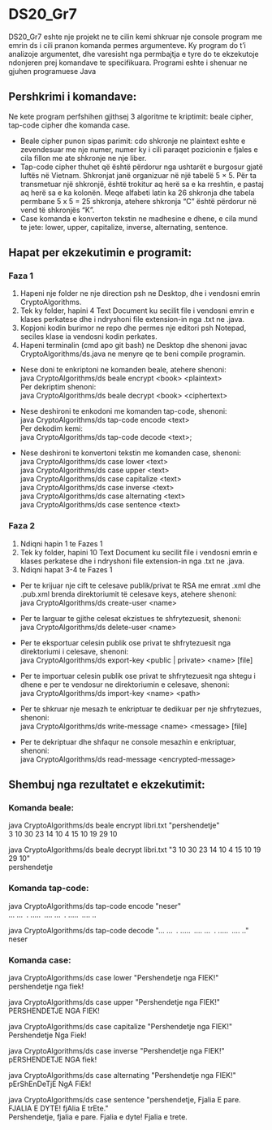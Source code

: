 # DS20_Gr7

DS20_Gr7 eshte nje projekt ne te cilin kemi shkruar nje console program me emrin ds i cili pranon komanda permes
argumenteve. Ky program do t’i analizoje argumentet, dhe varesisht nga permbajtja e tyre do te
ekzekutoje ndonjeren prej komandave te specifikuara.
Programi eshte i shenuar ne gjuhen programuese Java

## Pershkrimi i komandave:

 Ne kete program perfshihen gjithsej 3 algoritme te kriptimit: beale cipher, tap-code cipher dhe komanda case.
- Beale cipher punon sipas parimit: cdo shkronje ne plaintext eshte e zevendesuar me nje numer, numer ky i cili paraqet pozicionin e fjales e cila fillon me ate shkronje ne nje liber.
- Tap-code cipher thuhet që është përdorur nga ushtarët e burgosur gjatë luftës në Vietnam. 
 Shkronjat janë organizuar në një tabelë 5 × 5. Për ta transmetuar një shkronjë, është trokitur aq herë sa e ka rreshtin,
 e pastaj aq herë sa e ka kolonën. Meqe alfabeti latin ka 26 shkronja dhe tabela permbane 5 x 5 = 25 shkronja, atehere shkronja “C” është përdorur në vend të shkronjës “K”.
- Case komanda e konverton tekstin ne madhesine e dhene, e cila mund te jete: lower, upper, capitalize, inverse, alternating, sentence.

## Hapat per ekzekutimin e programit:
### Faza 1

1. Hapeni nje folder ne nje direction psh ne Desktop, dhe i vendosni emrin CryptoAlgorithms.
2. Tek ky folder, hapini 4 Text Document ku secilit file i vendosni emrin e klases perkatese dhe i ndryshoni file extension-in nga .txt ne .java.
3. Kopjoni kodin burimor ne repo dhe permes nje editori psh Notepad, seciles klase ia vendosni kodin perkates.
4. Hapeni terminalin (cmd apo git bash) ne Desktop dhe shenoni javac CryptoAlgorithms/ds.java ne menyre qe te beni compile programin.

- Nese doni te enkriptoni ne komanden beale, atehere shenoni:\
 java CryptoAlgorithms/ds beale encrypt &lt;book> &lt;plaintext>\
 Per dekriptim shenoni:\
 java CryptoAlgorithms/ds beale decrypt &lt;book> &lt;ciphertext>

- Nese deshironi te enkodoni me komanden tap-code, shenoni:\
 java CryptoAlgorithms/ds tap-code encode &lt;text>\
 Per dekodim kemi:\
 java CryptoAlgorithms/ds tap-code decode &lt;text>;

- Nese deshironi te konvertoni tekstin me komanden case, shenoni:\
 java CryptoAlgorithms/ds case lower &lt;text>\
 java CryptoAlgorithms/ds case upper &lt;text>\
 java CryptoAlgorithms/ds case capitalize &lt;text>\
 java CryptoAlgorithms/ds case inverse &lt;text>\
 java CryptoAlgorithms/ds case alternating &lt;text>\
 java CryptoAlgorithms/ds case sentence &lt;text>
 
 ### Faza 2
 
 1. Ndiqni hapin 1 te Fazes 1
 2. Tek ky folder, hapini 10 Text Document ku secilit file i vendosni emrin e klases perkatese dhe i ndryshoni file extension-in   nga .txt ne .java.
 3. Ndiqni hapat 3-4 te Fazes 1
 
 - Per te krijuar nje cift te celesave publik/privat te RSA me emrat <name>.xml dhe <name>.pub.xml brenda
direktoriumit të celesave keys, atehere shenoni:\
 java CryptoAlgorithms/ds create-user &lt;name>
 
 - Per te larguar te gjithe celesat ekzistues te shfrytezuesit, shenoni:\
 java CryptoAlgorithms/ds delete-user &lt;name>
 
 - Per te eksportuar celesin publik ose privat te shfrytezuesit nga direktoriumi i celesave, shenoni:\
 java CryptoAlgorithms/ds export-key &lt;public | private> &lt;name> [file]
 
 - Per te importuar celesin publik ose privat te shfrytezuesit nga shtegu i dhene e per te vendosur ne direktoriumin
e celesave, shenoni:\
java CryptoAlgorithms/ds import-key &lt;name> &lt;path> 

- Per te shkruar nje mesazh te enkriptuar te dedikuar per nje shfrytezues, shenoni:\
java CryptoAlgorithms/ds write-message &lt;name> &lt;message> [file]

- Per te dekriptuar dhe shfaqur ne console mesazhin e enkriptuar, shenoni:\
java CryptoAlgorithms/ds read-message &lt;encrypted-message>

## Shembuj nga rezultatet e ekzekutimit:
### Komanda beale:

java CryptoAlgorithms/ds beale encrypt libri.txt "pershendetje"\
3 10 30 23 14 10 4 15 10 19 29 10

java CryptoAlgorithms/ds beale decrypt libri.txt "3 10 30 23 14 10 4 15 10 19 29 10"\
pershendetje

### Komanda tap-code:

java CryptoAlgorithms/ds tap-code encode "neser"\
... ...&ensp;. .....&ensp;.... ...&ensp;. .....&ensp;.... ..

java CryptoAlgorithms/ds tap-code decode "... ...&ensp;. .....&ensp;.... ...&ensp;. .....&ensp;.... .."\
neser

### Komanda case:

java CryptoAlgorithms/ds case lower "Pershendetje nga FIEK!"\
pershendetje nga fiek!

java CryptoAlgorithms/ds case upper "Pershendetje nga FIEK!"\
PERSHENDETJE NGA FIEK!

java CryptoAlgorithms/ds case capitalize "Pershendetje nga FIEK!"\
Pershendetje Nga Fiek!

java CryptoAlgorithms/ds case inverse "Pershendetje nga FIEK!"\
pERSHENDETJE NGA fiek!

java CryptoAlgorithms/ds case alternating "Pershendetje nga FIEK!"\
pErShEnDeTjE NgA FiEk!

java CryptoAlgorithms/ds case sentence "pershendetje, Fjalia E pare. FJALIA E DYTE! fjAlia E trEte."\
Pershendetje, fjalia e pare. Fjalia e dyte! Fjalia e trete.
